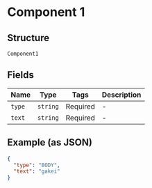 
# Component 1

## Structure

`Component1`

## Fields

| Name | Type | Tags | Description |
|  --- | --- | --- | --- |
| `type` | `string` | Required | - |
| `text` | `string` | Required | - |

## Example (as JSON)

```json
{
  "type": "BODY",
  "text": "gakei"
}
```

